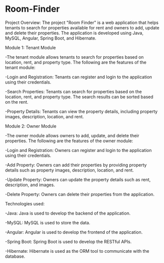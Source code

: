 # Room-Finder
Project Overview:
The project "Room Finder" is a web application that helps tenants to search for properties available for rent and owners to add, update and delete their properties.
The application is developed using Java, MySQL, Angular, Spring Boot, and Hibernate.

Module 1: Tenant Module

  -The tenant module allows tenants to search for properties based on location, rent, and property type. The following are the features of the tenant module:

  -Login and Registration: Tenants can register and login to the application using their credentials.

  -Search Properties: Tenants can search for properties based on the location, rent, and property type. The search results can be sorted based on the rent.

  -Property Details: Tenants can view the property details, including property images, description, location, and rent.

Module 2: Owner Module

  -The owner module allows owners to add, update, and delete their properties. The following are the features of the owner module:

  -Login and Registration: Owners can register and login to the application using their credentials.

  -Add Property: Owners can add their properties by providing property details such as property images, description, location, and rent.

  -Update Property: Owners can update the property details such as rent, description, and images.

  -Delete Property: Owners can delete their properties from the application.

Technologies used:

  -Java: Java is used to develop the backend of the application.

  -MySQL: MySQL is used to store the data.

  -Angular: Angular is used to develop the frontend of the application.

  -Spring Boot: Spring Boot is used to develop the RESTful APIs.

  -Hibernate: Hibernate is used as the ORM tool to communicate with the database.

